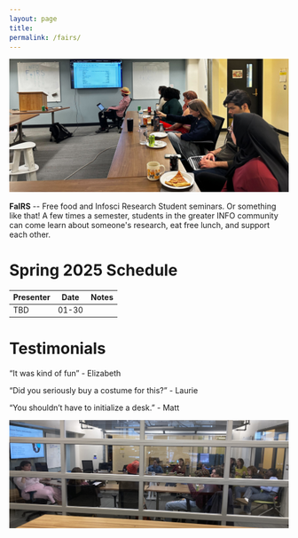 ```yaml
---
layout: page
title: 
permalink: /fairs/
---
```


![photo](images/fairs-banner.jpg)


**FaIRS** -- Free food and Infosci Research Student seminars. Or something like that! A few times a semester, students in the greater INFO community can come learn about someone's research, eat free lunch, and support each other. 
<!-- I'm an interdisciplinary off-road cyclist and racer. Interdisciplinary because every year or so I have an identity crisis about which type of racing I want to do, and off-road because I like being in the trees or on the desert rocks. I've been racing endurance events since middle school circa 2007, and gravity events since college in 2012. -->


# Spring 2025 Schedule


|__Presenter__|__Date__|__Notes__|    
|-------------------------|-------------------------|-----------------------|
TBD| 01-30| 
 

# Testimonials

“It was kind of fun” - Elizabeth

“Did you seriously buy a costume for this?” - Laurie

“You shouldn’t have to initialize a desk.” - Matt

![photo](images/fairs-lower.jpg)


